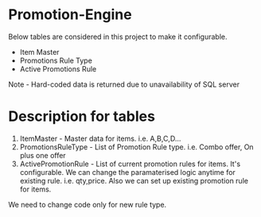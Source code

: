# Promotion-Engine

Below tables are considered in this project to make it configurable.  
	
- Item Master
- Promotions Rule Type
- Active Promotions Rule

Note - Hard-coded data is returned due to unavailability of SQL server

# Description for tables
 1. ItemMaster - Master data for items. i.e. A,B,C,D...
 2. PromotionsRuleType - List of Promotion Rule type. i.e. Combo offer, On plus one offer
 3. ActivePromotionRule - List of current promotion rules for items. It's configurable. We can change the paramaterised logic anytime for existing rule. i.e. qty,price. Also we can set up existing promotion rule for items.
 
 We need to change code only for new rule type. 
